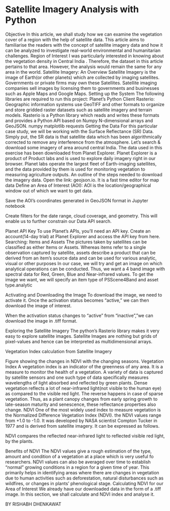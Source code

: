 # Satellite Imagery Analysis with Python

Objective
In this article, we shall study how we can examine the vegetation cover of a region with the help of satellite data. This article aims to familiarise the readers with the concept of satellite imagery data and how it can be analyzed to investigate real-world environmental and humanitarian challenges.
Region of Interest
I was particularly interested in knowing about the vegetation density in Central India . Therefore, the dataset in this article pertains to that area. However, the analysis would remain the same for any area in the world.
Satellite Imagery: An Overview
Satellite Imagery is the image of Earth(or other planets) which are collected by imaging satellites. Governments or private firms may own these Satellites. Satellite imaging companies sell images by licensing them to governments and businesses such as Apple Maps and Google Maps.
Setting up the System
The following libraries are required to run this project:
Planet’s Python Client
Rasterio: Geographic information systems use GeoTIFF and other formats to organize and store gridded raster datasets such as satellite imagery and terrain models. Rasterio is a Python library which reads and writes these formats and provides a Python API based on Numpy N-dimensional arrays and GeoJSON.
numpy
matplotlib
requests
Getting the Data
For this particular case study, we will be working with the Surface Reflectance (SR) Data. Simply put, the SR data is that satellite data which has been algorithmically corrected to remove any interference from the atmosphere. Let’s search & download some imagery of area around central India.
The data used in this exercise has been downloaded from Planet Explorer. Planet Explorer is a product of Product labs and is used to explore daily imagery right in our browser. Planet labs operate the largest fleet of Earth-imaging satellites, and the data provided by them is used for monitoring vegetation to measuring agriculture outputs.
An outline of the steps needed to download the imagery data.
Open the link: geojson.io. It is a fast time editor for map data
Define an Area of Interest (AOI): AOI is the location/geographical window out of which we want to get data.

Save the AOI’s coordinates generated in GeoJSON format in Jupyter notebook

Create filters for the date range, cloud coverage, and geometry. This will enable us to further constrain our Data API search.

Planet API Key
To use Planet’s APIs, you’ll need an API key. Create an account(14-day trial) at Planet Explorer and access the API key from here.
Searching: Items and Assets
The pictures taken by satellites can be classified as either Items or Assets. Whereas items refer to a single observation captured by satellite, assets describe a product that can be derived from an item’s source data and can be used for various analytic, visual or other purposes
In our case, we will try and get an image on which analytical operations can be conducted. Thus, we want a 4 band image with spectral data for Red, Green, Blue and Near-infrared values. To get the image we want, we will specify an item type of PSScene4Band and asset type.analytic

Activating and Downloading the Image
To download the image, we need to activate it. Once the activation status becomes “active,” we can then download the image of interest.

When the activation status changes to “active” from “inactive”,”we can download the image in .tiff format.

Exploring the Satellite Imagery
The python’s Rasterio library makes it very easy to explore satellite images. Satellite Images are nothing but grids of pixel-values and hence can be interpreted as multidimensional arrays.

Vegetation Index calculation from Satellite Imagery

Figure showing the changes in NDVI with the changing seasons.
Vegetation Index
A vegetation index is an indicator of the greenness of any area. It is a measure to monitor the health of a vegetation. A variety of data is captured by satellite sensors and one such type of data specifically measures wavelengths of light absorbed and reflected by green plants.
Dense vegetation reflects a lot of near-infrared light(not visible to the human eye) as compared to the visible red light. The reverse happens in case of sparse vegetation. Thus, as a plant canopy changes from early spring growth to late-season maturity and senescence, these reflectance properties also change.
NDVI
One of the most widely used index to measure vegetation is the Normalized Difference Vegetation Index (NDVI). the NDVI values range from +1.0 to -1.0. It was developed by NASA scientist Compton Tucker in 1977 and is derived from satellite imagery. It can be expressed as follows.

NDVI compares the reflected near-infrared light to reflected visible red light, by the plants.

Benefits of NDVI
The NDVI values give a rough estimation of the type, amount and condition of a vegetation at a place which is very useful fo researchers.
NDVI values can also be averaged over time to establish “normal” growing conditions in a region for a given time of year. This primarily helps in identifying areas where there are changes in vegetation due to human activities such as deforestation, natural disturbances such as wildfires, or changes in plants’ phenological stage.
Calculating NDVI for our Area of Interest
We already have our downloaded data in the form of a .tiff image. In this section, we shall calculate and NDVI index and analyse it.

BY RISHABH DHENKAWAT
